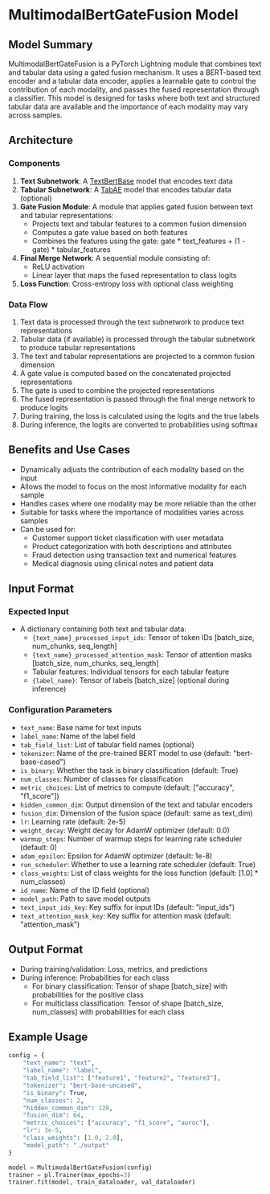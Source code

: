 # MultimodalBertGateFusion Model

## Model Summary
MultimodalBertGateFusion is a PyTorch Lightning module that combines text and tabular data using a gated fusion mechanism. It uses a BERT-based text encoder and a tabular data encoder, applies a learnable gate to control the contribution of each modality, and passes the fused representation through a classifier. This model is designed for tasks where both text and structured tabular data are available and the importance of each modality may vary across samples.

## Architecture

### Components
1. **Text Subnetwork**: A [TextBertBase](pl_bert.md) model that encodes text data
2. **Tabular Subnetwork**: A [TabAE](pl_tab_ae.md) model that encodes tabular data (optional)
3. **Gate Fusion Module**: A module that applies gated fusion between text and tabular representations:
   - Projects text and tabular features to a common fusion dimension
   - Computes a gate value based on both features
   - Combines the features using the gate: gate * text_features + (1 - gate) * tabular_features
4. **Final Merge Network**: A sequential module consisting of:
   - ReLU activation
   - Linear layer that maps the fused representation to class logits
5. **Loss Function**: Cross-entropy loss with optional class weighting

### Data Flow
1. Text data is processed through the text subnetwork to produce text representations
2. Tabular data (if available) is processed through the tabular subnetwork to produce tabular representations
3. The text and tabular representations are projected to a common fusion dimension
4. A gate value is computed based on the concatenated projected representations
5. The gate is used to combine the projected representations
6. The fused representation is passed through the final merge network to produce logits
7. During training, the loss is calculated using the logits and the true labels
8. During inference, the logits are converted to probabilities using softmax

## Benefits and Use Cases
- Dynamically adjusts the contribution of each modality based on the input
- Allows the model to focus on the most informative modality for each sample
- Handles cases where one modality may be more reliable than the other
- Suitable for tasks where the importance of modalities varies across samples
- Can be used for:
  - Customer support ticket classification with user metadata
  - Product categorization with both descriptions and attributes
  - Fraud detection using transaction text and numerical features
  - Medical diagnosis using clinical notes and patient data

## Input Format

### Expected Input
- A dictionary containing both text and tabular data:
  - `{text_name}_processed_input_ids`: Tensor of token IDs [batch_size, num_chunks, seq_length]
  - `{text_name}_processed_attention_mask`: Tensor of attention masks [batch_size, num_chunks, seq_length]
  - Tabular features: Individual tensors for each tabular feature
  - `{label_name}`: Tensor of labels [batch_size] (optional during inference)

### Configuration Parameters
- `text_name`: Base name for text inputs
- `label_name`: Name of the label field
- `tab_field_list`: List of tabular field names (optional)
- `tokenizer`: Name of the pre-trained BERT model to use (default: "bert-base-cased")
- `is_binary`: Whether the task is binary classification (default: True)
- `num_classes`: Number of classes for classification
- `metric_choices`: List of metrics to compute (default: ["accuracy", "f1_score"])
- `hidden_common_dim`: Output dimension of the text and tabular encoders
- `fusion_dim`: Dimension of the fusion space (default: same as text_dim)
- `lr`: Learning rate (default: 2e-5)
- `weight_decay`: Weight decay for AdamW optimizer (default: 0.0)
- `warmup_steps`: Number of warmup steps for learning rate scheduler (default: 0)
- `adam_epsilon`: Epsilon for AdamW optimizer (default: 1e-8)
- `run_scheduler`: Whether to use a learning rate scheduler (default: True)
- `class_weights`: List of class weights for the loss function (default: [1.0] * num_classes)
- `id_name`: Name of the ID field (optional)
- `model_path`: Path to save model outputs
- `text_input_ids_key`: Key suffix for input IDs (default: "input_ids")
- `text_attention_mask_key`: Key suffix for attention mask (default: "attention_mask")

## Output Format
- During training/validation: Loss, metrics, and predictions
- During inference: Probabilities for each class
  - For binary classification: Tensor of shape [batch_size] with probabilities for the positive class
  - For multiclass classification: Tensor of shape [batch_size, num_classes] with probabilities for each class

## Example Usage
```python
config = {
    "text_name": "text",
    "label_name": "label",
    "tab_field_list": ["feature1", "feature2", "feature3"],
    "tokenizer": "bert-base-uncased",
    "is_binary": True,
    "num_classes": 2,
    "hidden_common_dim": 128,
    "fusion_dim": 64,
    "metric_choices": ["accuracy", "f1_score", "auroc"],
    "lr": 3e-5,
    "class_weights": [1.0, 2.0],
    "model_path": "./output"
}

model = MultimodalBertGateFusion(config)
trainer = pl.Trainer(max_epochs=3)
trainer.fit(model, train_dataloader, val_dataloader)
```

